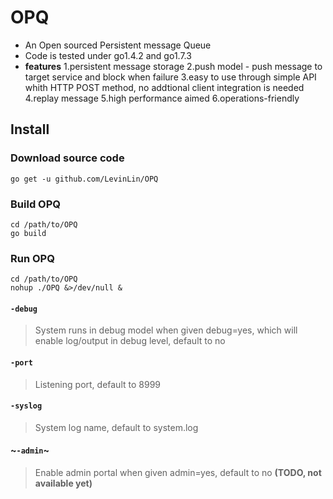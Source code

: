 # OPQ
* An Open sourced Persistent message Queue  
* Code is tested under go1.4.2 and go1.7.3
* **features**
  1.persistent message storage
  2.push model - push message to target service and block when failure
  3.easy to use through simple API whith HTTP POST method, no addtional client integration is needed
  4.replay message
  5.high performance aimed
  6.operations-friendly
  
## Install
### Download source code
```console
go get -u github.com/LevinLin/OPQ
```
### Build OPQ
```console
cd /path/to/OPQ
go build
```
### Run OPQ
```console
cd /path/to/OPQ
nohup ./OPQ &>/dev/null &
```
#### `-debug`
> System runs in debug model when given debug=yes, which will enable log/output in debug level, default to no
#### `-port`
> Listening port, default to 8999
#### `-syslog`
> System log name, default to system.log
#### ~`-admin`~
> Enable admin portal when given admin=yes, default to no **(TODO, not available yet)**

